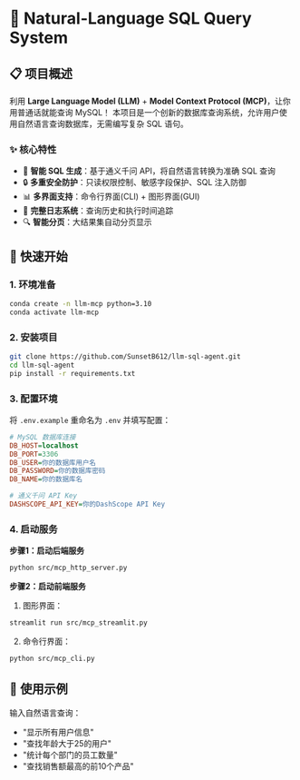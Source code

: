 # 🦉 Natural-Language SQL Query System


## 📋 项目概述

利用 **Large Language Model (LLM)** + **Model Context Protocol (MCP)**，让你用普通话就能查询 MySQL！
本项目是一个创新的数据库查询系统，允许用户使用自然语言查询数据库，无需编写复杂 SQL 语句。

### ✨ 核心特性

- 🤖 **智能 SQL 生成**：基于通义千问 API，将自然语言转换为准确 SQL 查询  
- 🔒 **多重安全防护**：只读权限控制、敏感字段保护、SQL 注入防御  
- 📊 **多界面支持**：命令行界面(CLI) + 图形界面(GUI)  
- 📝 **完整日志系统**：查询历史和执行时间追踪  
- 🔍 **智能分页**：大结果集自动分页显示  

## 🚀 快速开始

### 1. 环境准备
```bash
conda create -n llm-mcp python=3.10
conda activate llm-mcp
```

### 2. 安装项目
```bash
git clone https://github.com/SunsetB612/llm-sql-agent.git
cd llm-sql-agent
pip install -r requirements.txt
```

### 3. 配置环境
将 `.env.example` 重命名为 `.env` 并填写配置：
```ini
# MySQL 数据库连接
DB_HOST=localhost
DB_PORT=3306
DB_USER=你的数据库用户名
DB_PASSWORD=你的数据库密码
DB_NAME=你的数据库名

# 通义千问 API Key
DASHSCOPE_API_KEY=你的DashScope API Key
```

### 4. 启动服务

**步骤1：启动后端服务**
```bash
python src/mcp_http_server.py
```

**步骤2：启动前端服务**

1. 图形界面：
```bash
streamlit run src/mcp_streamlit.py
```

2. 命令行界面：
```bash
python src/mcp_cli.py
```

## 🎯 使用示例

输入自然语言查询：
- "显示所有用户信息"
- "查找年龄大于25的用户"  
- "统计每个部门的员工数量"
- "查找销售额最高的前10个产品"
